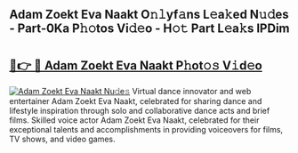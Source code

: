## Adam Zoekt Eva Naakt O𝚗𝚕yf𝚊ns L𝚎a𝚔ed N𝚞𝚍es - Part-0Ka P𝚑𝚘tos Vi𝚍𝚎o - H𝚘𝚝 Part L𝚎a𝚔s lPDim

# <h2><a href="http://kf7123.oniu.top/?m=Adam+Zoekt+Eva+Naakt">🔗👉 🔴 Adam Zoekt Eva Naakt P𝚑ot𝚘𝚜 V𝚒d𝚎o</a></h2>

[![Adam Zoekt Eva Naakt Nu𝚍e𝚜](https://i.imgur.com/0qMVB7G.gif)](http://kf7123.oniu.top/?m=Adam+Zoekt+Eva+Naakt)
Virtual dance innovator and web entertainer Adam Zoekt Eva Naakt, celebrated for sharing dance and lifestyle inspiration through solo and collaborative dance acts and brief films. Skilled voice actor Adam Zoekt Eva Naakt, celebrated for their exceptional talents and accomplishments in providing voiceovers for films, TV shows, and video games.  
